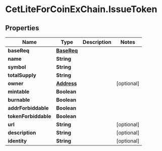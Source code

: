 # CetLiteForCoinExChain.IssueToken

## Properties
Name | Type | Description | Notes
------------ | ------------- | ------------- | -------------
**baseReq** | [**BaseReq**](BaseReq.md) |  | 
**name** | **String** |  | 
**symbol** | **String** |  | 
**totalSupply** | **String** |  | 
**owner** | [**Address**](Address.md) |  | [optional] 
**mintable** | **Boolean** |  | 
**burnable** | **Boolean** |  | 
**addrForbiddable** | **Boolean** |  | 
**tokenForbiddable** | **Boolean** |  | 
**url** | **String** |  | [optional] 
**description** | **String** |  | [optional] 
**identity** | **String** |  | [optional] 
